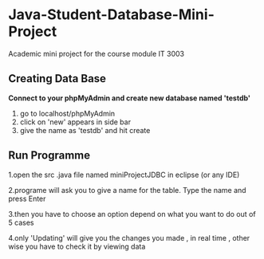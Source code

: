 # Java-Student-Database-Mini-Project
Academic mini project for the course module IT 3003


 Creating Data Base
----------------------------------------------

**Connect to your phpMyAdmin and create new database named 'testdb'**

  1. go to localhost/phpMyAdmin
  2. click on 'new' appears in side bar 
  3. give the name as 'testdb' and hit create



 Run Programme
----------------------------------------------

1.open the src .java file named miniProjectJDBC in eclipse (or any IDE)

2.programe will ask you to give a name  for the table. Type the name and press Enter

3.then you have to choose an option depend on what you want to do out of 5 cases

4.only 'Updating' will give you the changes you made , in real time , other wise you have to check it by viewing data
 



